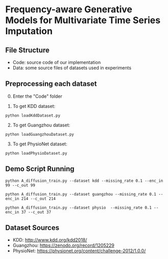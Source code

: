 # Frequency-aware Generative Models for Multivariate Time Series Imputation


## File Structure
* Code: source code of our implementation
* Data: some source files of datasets used in experiments


## Preprocessing each dataset
0. Enter the "Code" folder

1. To get KDD dataset:
```
python loadKddDataset.py
```

2. To get Guangzhou dataset:
```
python loadGuangzhouDataset.py
```
3. To get PhysioNet dataset:
```
python loadPhysioDataset.py
```

## Demo Script Running
```
python A_diffusion_train.py --dataset kdd --missing_rate 0.1 --enc_in 99 --c_out 99
```

```
python A_diffusion_train.py --dataset guangzhou --missing_rate 0.1 --enc_in 214 --c_out 214
```

```
python A_diffusion_train.py --dataset physio  --missing_rate 0.1 --enc_in 37 --c_out 37
```

## Dataset Sources
* KDD: http://www.kdd.org/kdd2018/
* Guangzhou: https://zenodo.org/record/1205229
* PhysioNet: https://physionet.org/content/challenge-2012/1.0.0/
